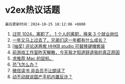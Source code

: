 # v2ex热议话题

`最后更新时间：2024-10-25 18:12:06 +0800`

1. [过完 1024，离职了， 1 个人的离职，换来 3 个就业岗位](https://www.v2ex.com/t/1083455)
1. [一年又马上过去了，兄弟们这一年都有什么成长？](https://www.v2ex.com/t/1083426)
1. [[抽奖] 评论送两套 HHKB studio 可替换键帽套装](https://www.v2ex.com/t/1083631)
1. [前游戏工作室昨天解散，今天我才知道辞退我的真正原因](https://www.v2ex.com/t/1083518)
1. [求推荐 Mac 的鼠标。](https://www.v2ex.com/t/1083438)
1. [恐飞怎么办？](https://www.v2ex.com/t/1083445)
1. [微信读书 非会员不让朗读了](https://www.v2ex.com/t/1083429)
1. [动不动就说国产手机内置反诈？](https://www.v2ex.com/t/1083662)

